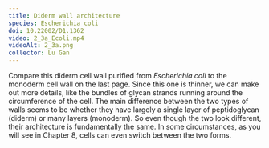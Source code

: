 ```yaml
---
title: Diderm wall architecture
species: Escherichia coli 
doi: 10.22002/D1.1362
video: 2_3a_Ecoli.mp4
videoAlt: 2_3a.png
collector: Lu Gan
---
```


Compare this diderm cell wall purified from *Escherichia coli* to the monoderm cell wall on the last page. Since this one is thinner, we can make out more details, like the bundles of glycan strands running around the circumference of the cell. The main difference between the two types of walls seems to be whether they have largely a single layer of peptidoglycan (diderm) or many layers (monoderm). So even though the two look different, their architecture is fundamentally the same. In some circumstances, as you will see in Chapter 8, cells can even switch between the two forms.

